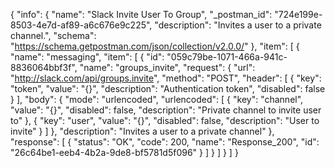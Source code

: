{
  "info": {
    "name": "Slack Invite User To Group",
    "_postman_id": "724e199e-8503-4e7d-af89-a6c676e9c225",
    "description": "Invites a user to a private channel.",
    "schema": "https://schema.getpostman.com/json/collection/v2.0.0/"
  },
  "item": [
    {
      "name": "messaging",
      "item": [
        {
          "id": "059c79be-1071-466a-941c-8836064bbf3f",
          "name": "groups_invite",
          "request": {
            "url": "http://slack.com/api/groups.invite",
            "method": "POST",
            "header": [
              {
                "key": "token",
                "value": "{}",
                "description": "Authentication token",
                "disabled": false
              }
            ],
            "body": {
              "mode": "urlencoded",
              "urlencoded": [
                {
                  "key": "channel",
                  "value": "{}",
                  "disabled": false,
                  "description": "Private channel to invite user to"
                },
                {
                  "key": "user",
                  "value": "{}",
                  "disabled": false,
                  "description": "User to invite"
                }
              ]
            },
            "description": "Invites a user to a private channel"
          },
          "response": [
            {
              "status": "OK",
              "code": 200,
              "name": "Response_200",
              "id": "26c64be1-eeb4-4b2a-9de8-bf5781d5f096"
            }
          ]
        }
      ]
    }
  ]
}